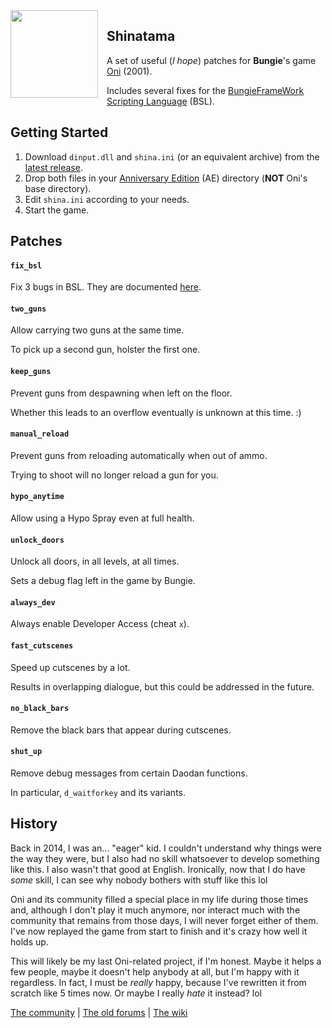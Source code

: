 <img src="https://wiki.oni2.net/w/images/0/05/TXMPSHINlistening.png" align="left" width="140" style="margin-right: 1em"/>

## Shinatama

A set of useful (*I hope*) patches for **Bungie**'s game [Oni] (2001).

Includes several fixes for the [BungieFrameWork Scripting Language] (BSL).

[Oni]: https://wiki.oni2.net/Main_Page

[BungieFrameWork Scripting Language]: https://wiki.oni2.net/BSL:BFW_Scripting_Language


## Getting Started

1. Download `dinput.dll` and `shina.ini` (or an equivalent archive) from the [latest release].
1. Drop both files in your [Anniversary Edition] (AE) directory (**NOT** Oni's base directory).
1. Edit `shina.ini` according to your needs.
1. Start the game.

[latest release]: https://github.com/lewdum/shinatama/releases/latest

[Anniversary Edition]: https://wiki.oni2.net/Anniversary_Edition


## Patches

#### `fix_bsl`

Fix 3 bugs in BSL. They are documented [here].

[here]: https://lewdum.notion.site/Assorted-BSL-Fixes-13263d6ca8e84538829a07ad4d318085

#### `two_guns`

Allow carrying two guns at the same time.

To pick up a second gun, holster the first one.

#### `keep_guns`

Prevent guns from despawning when left on the floor.

Whether this leads to an overflow eventually is unknown at this time. :)

#### `manual_reload`

Prevent guns from reloading automatically when out of ammo.

Trying to shoot will no longer reload a gun for you.

#### `hypo_anytime`

Allow using a Hypo Spray even at full health.

#### `unlock_doors`

Unlock all doors, in all levels, at all times.

Sets a debug flag left in the game by Bungie.

#### `always_dev`

Always enable Developer Access (cheat `x`).

#### `fast_cutscenes`

Speed up cutscenes by a lot.

Results in overlapping dialogue, but this could be addressed in the future.

#### `no_black_bars`

Remove the black bars that appear during cutscenes.

#### `shut_up`

Remove debug messages from certain Daodan functions.

In particular, `d_waitforkey` and its variants.


## History

Back in 2014, I was an... "eager" kid. I couldn't understand why things were the
way they were, but I also had no skill whatsoever to develop something like
this. I also wasn't that good at English. Ironically, now that I do have *some*
skill, I can see why nobody bothers with stuff like this lol

Oni and its community filled a special place in my life during those times and,
although I don't play it much anymore, nor interact much with the community that
remains from those days, I will never forget either of them. I've now replayed
the game from start to finish and it's crazy how well it holds up.

This will likely be my last Oni-related project, if I'm honest. Maybe it helps
a few people, maybe it doesn't help anybody at all, but I'm happy with it
regardless. In fact, I must be *really* happy, because I've rewritten it from
scratch like 5 times now. Or maybe I really *hate* it instead? lol

[The community](https://discord.gg/s7XSzJgUch) | [The old forums](http://oni.bungie.org/forum/) | [The wiki](https://wiki.oni2.net/Main_Page)
